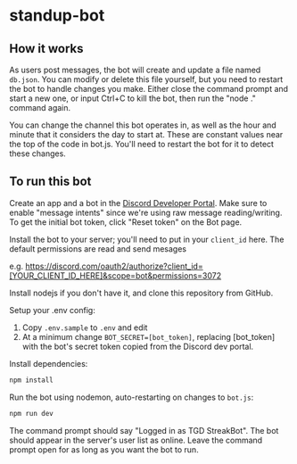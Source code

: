 # standup-bot

## How it works

As users post messages, the bot will create and update a file named `db.json`. You can modify or delete this file yourself, but you need to restart the bot to handle changes you make. Either close the command prompt and start a new one, or input Ctrl+C to kill the bot, then run the "node ." command again.

You can change the channel this bot operates in, as well as the hour and minute that it considers the day to start at. These are constant values near the top of the code in bot.js. You'll need to restart the bot for it to detect these changes.

## To run this bot

Create an app and a bot in the [Discord Developer Portal](https://discord.com/developers/applications). Make sure to enable "message intents" since we're using raw message reading/writing. To get the initial bot token, click "Reset token" on the Bot page.

Install the bot to your server; you'll need to put in your `client_id` here. The default permissions are read and send mesages

e.g. <https://discord.com/oauth2/authorize?client_id=[YOUR_CLIENT_ID_HERE]&scope=bot&permissions=3072>

Install nodejs if you don't have it, and clone this repository from GitHub.

Setup your .env config:

1. Copy `.env.sample` to `.env` and edit
2. At a minimum change `BOT_SECRET=[bot_token]`, replacing [bot_token] with the bot's secret token copied from the Discord dev portal.

Install dependencies:

```sh
npm install
```

Run the bot using nodemon, auto-restarting on changes to `bot.js`:

```sh
npm run dev
```

The command prompt should say "Logged in as TGD StreakBot". The bot should appear in the server's user list as online. Leave the command prompt open for as long as you want the bot to run.
